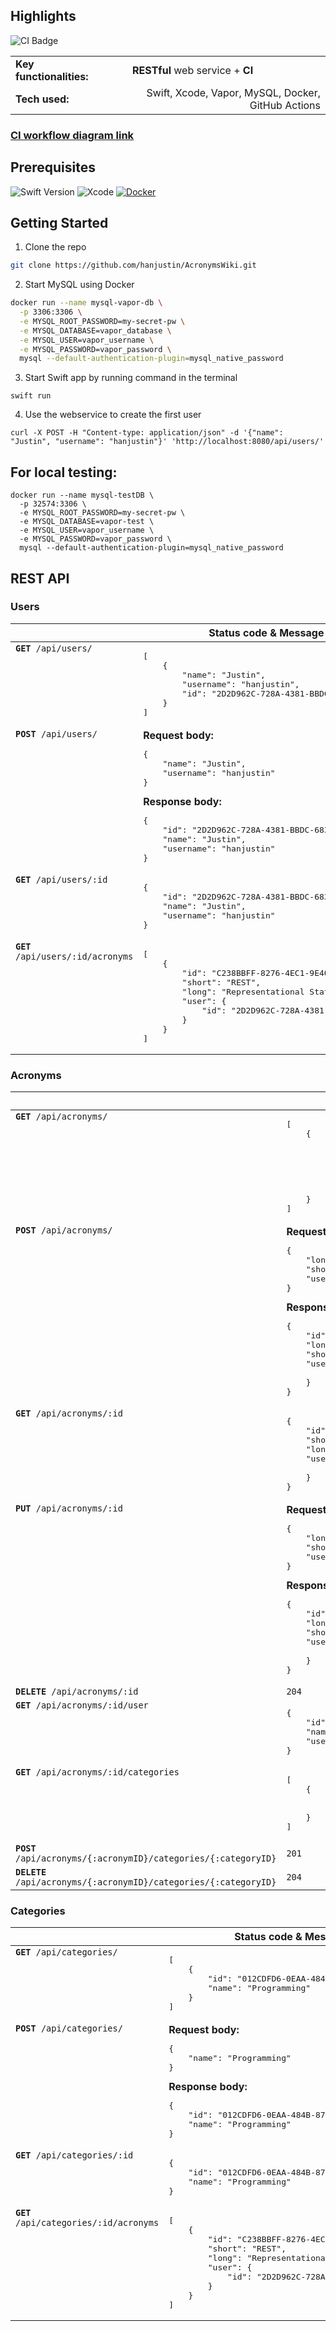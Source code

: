 ## Highlights

![CI Badge](https://github.com/hanjustin/AcronymsWiki/actions/workflows/main.yml/badge.svg)


<table>
  <tr>
    <td align="left"><b>Key functionalities:&nbsp;&nbsp;&nbsp;&nbsp;&nbsp;&nbsp;&nbsp;</b></td>
    <td><b>RESTful</b> web service + <b>CI</b></td>
  </tr>
  <tr>
    <td align="left"><b>Tech used:</b></td>
    <td align="right">Swift, Xcode, Vapor, MySQL, Docker, GitHub Actions</td>
  </tr>
</table>

### [CI workflow diagram link](https://github.com/hanjustin/CI-Tools/blob/main/README.md#github-action---workflow1-workflow2)

## Prerequisites

![Swift Version](https://img.shields.io/badge/Swift-5.7+-Green) ![Xcode](https://img.shields.io/badge/Xcode-14.2-blue)
[![Docker](https://img.shields.io/badge/Docker-FFFFFF?style=for-the-badge&logo=docker&logoColor=white.svg)]([https://shields.io/](https://www.docker.com/products/docker-desktop/))

## Getting Started

1. Clone the repo
```sh
git clone https://github.com/hanjustin/AcronymsWiki.git
```

2. Start MySQL using Docker

```sh
docker run --name mysql-vapor-db \
  -p 3306:3306 \
  -e MYSQL_ROOT_PASSWORD=my-secret-pw \
  -e MYSQL_DATABASE=vapor_database \
  -e MYSQL_USER=vapor_username \
  -e MYSQL_PASSWORD=vapor_password \
  mysql --default-authentication-plugin=mysql_native_password
```

3. Start Swift app by running command in the terminal

```
swift run
```

4. Use the webservice to create the first user

```
curl -X POST -H "Content-type: application/json" -d '{"name": "Justin", "username": "hanjustin"}' 'http://localhost:8080/api/users/'
```

## For local testing:
```
docker run --name mysql-testDB \
  -p 32574:3306 \
  -e MYSQL_ROOT_PASSWORD=my-secret-pw \
  -e MYSQL_DATABASE=vapor-test \
  -e MYSQL_USER=vapor_username \
  -e MYSQL_PASSWORD=vapor_password \
  mysql --default-authentication-plugin=mysql_native_password
```


## REST API

### Users
<table>
    <thead>
        <tr>
            <th><br></th>
            <th>Status code & Message body<br></th>
        </tr>
    </thead>
    <tbody>
        <tr>
            <td valign="top"><code><b>GET</b> /api/users/</code></td>
            <td>
            <pre lang="json">
[
    {
        "name": "Justin",
        "username": "hanjustin",
        "id": "2D2D962C-728A-4381-BBDC-6838C634774E"
    }
]</pre>
            </td>
        </tr>
        <tr>
            <td valign="top"><code><b>POST</b> /api/users/</code></td>
            <td>
                <b>Request body:</b>
                <pre lang="json">
{
    "name": "Justin",
    "username": "hanjustin"
}</pre>
                <b>Response body:</b>
                <pre lang="json">
{
    "id": "2D2D962C-728A-4381-BBDC-6838C634774E",
    "name": "Justin",
    "username": "hanjustin"
}</pre>
            </td>
        </tr>
        <tr>
            <td valign="top"><code><b>GET</b> /api/users/:id</code></td>
            <td>
                <pre lang="json">
{
    "id": "2D2D962C-728A-4381-BBDC-6838C634774E",
    "name": "Justin",
    "username": "hanjustin"
}</pre>
            </td>
        </tr>
        <tr>
            <td valign="top"><code><b>GET</b> /api/users/:id/acronyms</code></td>
            <td>
                <pre lang="json">
[
    {
        "id": "C238BBFF-8276-4EC1-9E40-2FCBDCE5D5B8",
        "short": "REST",
        "long": "Representational State Transfer",
        "user": {
            "id": "2D2D962C-728A-4381-BBDC-6838C634774E"
        }
    }
]</pre>
            </td>
        </tr>
    </tbody>
</table>

### Acronyms
<table>
    <thead>
        <tr>
            <th><br></th>
            <th>Status code & Message body<br></th>
        </tr>
    </thead>
    <tbody>
        <tr>
            <td valign="top"><code><b>GET</b> /api/acronyms/</code></td>
            <td>
            <pre lang="json">
[
    {
        "id": "C238BBFF-8276-4EC1-9E40-2FCBDCE5D5B8",
        "short": "REST",
        "long": "Representational State Transfer",
        "user": {
            "id": "2D2D962C-728A-4381-BBDC-6838C634774E"
        }
    }
]</pre>
            </td>
        </tr>
        <tr>
            <td valign="top"><code><b>POST</b> /api/acronyms/</code></td>
            <td>
                <b>Request body:</b>
                <pre lang="json">
{
    "long": "Representational State Transfer",
    "short": "REST",
    "userID": "2D2D962C-728A-4381-BBDC-6838C634774E"
}</pre>
                <b>Response body:</b>
                <pre lang="json">
{
    "id": "C238BBFF-8276-4EC1-9E40-2FCBDCE5D5B8",
    "long": "Representational State Transfer",
    "short": "REST",
    "user": {
        "id": "2D2D962C-728A-4381-BBDC-6838C634774E"
    }
}</pre>
            </td>
        </tr>
        <tr>
            <td valign="top"><code><b>GET</b> /api/acronyms/:id</code></td>
            <td>
                <pre lang="json">
{
    "id": "C238BBFF-8276-4EC1-9E40-2FCBDCE5D5B8",
    "short": "REST",
    "long": "Representational State Transfer",
    "user": {
        "id": "2D2D962C-728A-4381-BBDC-6838C634774E"
    }
}</pre>
            </td>
        </tr>
        <tr>
            <td valign="top"><code><b>PUT</b> /api/acronyms/:id</code></td>
            <td>
                <b>Request body:</b>
                <pre lang="json">
{
    "long": "REPRESENTATIONAL STATE TRANSFER",
    "short": "REST",
    "userID": "2D2D962C-728A-4381-BBDC-6838C634774E"
}</pre>
                <b>Response body:</b>
                <pre lang="json">
{
    "id": "C238BBFF-8276-4EC1-9E40-2FCBDCE5D5B8",
    "long": "REPRESENTATIONAL STATE TRANSFER",
    "short": "REST",
    "user": {
        "id": "2D2D962C-728A-4381-BBDC-6838C634774E"
    }
}</pre>
            </td>
        </tr>
        <tr>
            <td valign="top"><code><b>DELETE</b> /api/acronyms/:id</code></td>
            <td>
                <code>204</code>
            </td>
        </tr>
        <tr>
            <td valign="top"><code><b>GET</b> /api/acronyms/:id/user</code></td>
            <td>
                <pre lang="json">
{
    "id": "2D2D962C-728A-4381-BBDC-6838C634774E",
    "name": "Justin",
    "username": "hanjustin"
}</pre>
            </td>
        </tr>
        <tr>
            <td valign="top"><code><b>GET</b> /api/acronyms/:id/categories</code></td>
            <td>
                <pre lang="json">
[
    {
        "id": "012CDFD6-0EAA-484B-877A-8810CA8BB0A1",
        "name": "Programming"
    }
]</pre>
            </td>
        </tr>
        <tr>
            <td valign="top"><code><b>POST</b> /api/acronyms/{:acronymID}/categories/{:categoryID}</code></td>
            <td>
                <code>201</code>
        </tr>
        <tr>
            <td valign="top"><code><b>DELETE</b> /api/acronyms/{:acronymID}/categories/{:categoryID}</code></td>
            <td>
                <code>204</code>
        </tr>
    </tbody>
</table>



### Categories
<table>
    <thead>
        <tr>
            <th><br></th>
            <th>Status code & Message body<br></th>
        </tr>
    </thead>
    <tbody>
        <tr>
            <td valign="top"><code><b>GET</b> /api/categories/</code></td>
            <td>
            <pre lang="json">
[
    {
        "id": "012CDFD6-0EAA-484B-877A-8810CA8BB0A1",
        "name": "Programming"
    }
]</pre>
            </td>
        </tr>
        <tr>
            <td valign="top"><code><b>POST</b> /api/categories/</code></td>
            <td>
                <b>Request body:</b>
                <pre lang="json">
{
    "name": "Programming"
}</pre>
                <b>Response body:</b>
                <pre lang="json">
{
    "id": "012CDFD6-0EAA-484B-877A-8810CA8BB0A1",
    "name": "Programming"
}</pre>
            </td>
        </tr>
        <tr>
            <td valign="top"><code><b>GET</b> /api/categories/:id</code></td>
            <td>
                <pre lang="json">
{
    "id": "012CDFD6-0EAA-484B-877A-8810CA8BB0A1",
    "name": "Programming"
}</pre>
            </td>
        </tr>
        <tr>
            <td valign="top"><code><b>GET</b> /api/categories/:id/acronyms</code></td>
            <td>
                <pre lang="json">
[
    {
        "id": "C238BBFF-8276-4EC1-9E40-2FCBDCE5D5B8",
        "short": "REST",
        "long": "Representational State Transfer",
        "user": {
            "id": "2D2D962C-728A-4381-BBDC-6838C634774E"
        }
    }
]</pre>
            </td>
        </tr>
    </tbody>
</table>
